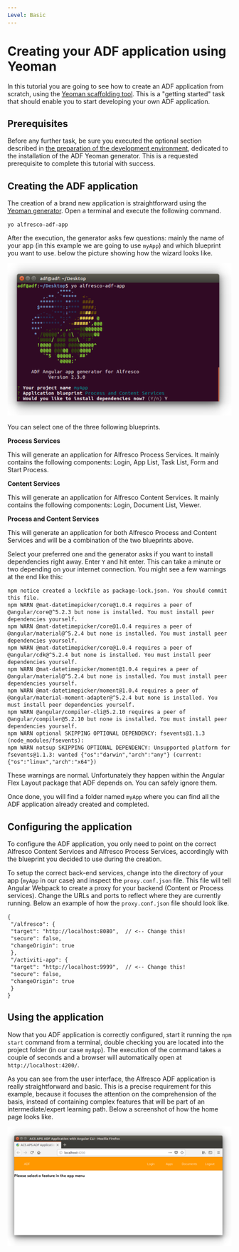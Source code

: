 ```yaml
---
Level: Basic
---
```

# Creating your ADF application using Yeoman

In this tutorial you are going to see how to create an ADF application from scratch, using the [Yeoman scaffolding tool](http://yeoman.io/). This is a "getting started" task that should enable you to start developing your own ADF application.

## Prerequisites
Before any further task, be sure you executed the optional section described in [the preparation of the development environment](./preparing-environment.md), dedicated to the installation of the ADF Yeoman generator. This is a requested prerequisite to complete this tutorial with success.

## Creating the ADF application
The creation of a brand new application is straightforward using the [Yeoman generator](http://yeoman.io/). Open a terminal and execute the following command.

    yo alfresco-adf-app

After the execution, the generator asks few questions: mainly the name of your app (in this example we are going to use  `myApp`) and which blueprint you want to use. below the picture showing how the wizard looks like.

![yeoman_creation](../docassets/images/yeoman_creation.png)

You can select one of the three following blueprints.

**Process Services**

This will generate an application for Alfresco Process Services. It mainly contains the following components: Login, App List, Task List, Form and Start Process.

**Content Services**

This will generate an application for Alfresco Content Services. It mainly contains the following components: Login, Document List, Viewer.

**Process and Content Services**

This will generate an application for both Alfresco Process and Content Services and will be a combination of the two blueprints above.

Select your preferred one and the generator asks if you want to install dependencies right away. Enter `Y` and hit enter. This can take a minute or two depending on your internet connection. You might see a few warnings at the end like this:

    npm notice created a lockfile as package-lock.json. You should commit this file.
    npm WARN @mat-datetimepicker/core@1.0.4 requires a peer of @angular/core@^5.2.3 but none is installed. You must install peer dependencies yourself.
    npm WARN @mat-datetimepicker/core@1.0.4 requires a peer of @angular/material@^5.2.4 but none is installed. You must install peer dependencies yourself.
    npm WARN @mat-datetimepicker/core@1.0.4 requires a peer of @angular/cdk@^5.2.4 but none is installed. You must install peer dependencies yourself.
    npm WARN @mat-datetimepicker/moment@1.0.4 requires a peer of @angular/material@^5.2.4 but none is installed. You must install peer dependencies yourself.
    npm WARN @mat-datetimepicker/moment@1.0.4 requires a peer of @angular/material-moment-adapter@^5.2.4 but none is installed. You must install peer dependencies yourself.
    npm WARN @angular/compiler-cli@5.2.10 requires a peer of @angular/compiler@5.2.10 but none is installed. You must install peer dependencies yourself.
    npm WARN optional SKIPPING OPTIONAL DEPENDENCY: fsevents@1.1.3 (node_modules/fsevents):
    npm WARN notsup SKIPPING OPTIONAL DEPENDENCY: Unsupported platform for fsevents@1.1.3: wanted {"os":"darwin","arch":"any"} (current: {"os":"linux","arch":"x64"})

These warnings are normal. Unfortunately they happen within the Angular Flex Layout package that ADF depends on. You can safely ignore them.

Once done, you will find a folder named  `myApp` where you can find all the ADF application already created and completed.

## Configuring the application

To configure the ADF application, you only need to point on the correct Alfresco Content Services and Alfresco Process Services, accordingly with the blueprint you decided to use during the creation.

To setup the correct back-end services, change into the directory of your app (`myApp`  in our case) and inspect the  `proxy.conf.json`  file. This file will tell Angular Webpack to create a proxy for your backend (Content or Process services). Change the URLs and ports to reflect where they are currently running. Below an example of how the `proxy.conf.json` file should look like.

    {  
     "/alfresco": {
     "target": "http://localhost:8080",  // <-- Change this!
     "secure": false,
     "changeOrigin": true
     },
     "/activiti-app": {
     "target": "http://localhost:9999",  // <-- Change this!
     "secure": false,  
     "changeOrigin": true  
     }
    }

## Using the application

Now that you ADF application is correctly configured, start it running the  `npm start`  command from a terminal, double checking you are located into the project folder (in our case  `myApp`). The execution of the command takes a couple of seconds and a browser will automatically open at  `http://localhost:4200/`.

As you can see from the user interface, the Alfresco ADF application is really straightforward and basic. This is a precise requirement for this example, because it focuses the attention on the comprehension of the basis, instead of containing complex features that will be part of an intermediate/expert learning path. Below a screenshot of how the home page looks like.

![yeoman_start](../docassets/images/yeoman_start.png)
